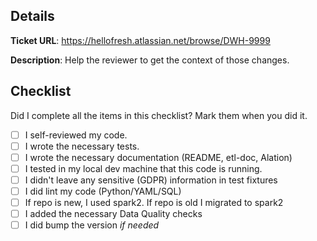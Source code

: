 ## Details

**Ticket URL**: https://hellofresh.atlassian.net/browse/DWH-9999

**Description**: Help the reviewer to get the context of those changes.

## Checklist

Did I complete all the items in this checklist? Mark them when you did it.

- [ ] I self-reviewed my code.
- [ ] I wrote the necessary tests.
- [ ] I wrote the necessary documentation (README, etl-doc, Alation)
- [ ] I tested in my local dev machine that this code is running.
- [ ] I didn't leave any sensitive (GDPR) information in test fixtures
- [ ] I did lint my code (Python/YAML/SQL)
- [ ] If repo is new, I used spark2. If repo is old I migrated to spark2
- [ ] I added the necessary Data Quality checks
- [ ] I did bump the version *if needed*
